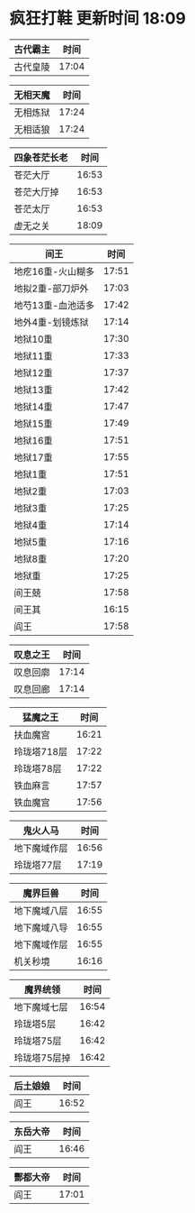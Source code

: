 # 疯狂打鞋 更新时间 18:09

| 古代霸主   | 时间    |
|--------|-------|
| 古代皇陵 | 17:04 |

| 无相天魔   | 时间    |
|--------|-------|
| 无相炼狱 | 17:24 |
| 无相适狼 | 17:24 |

| 四象苍茫长老   | 时间    |
|--------|-------|
| 苍茫大厅 | 16:53 |
| 苍茫大厅掉 | 16:53 |
| 苍茫太厅 | 16:53 |
| 虚无之关 | 18:09 |

| 间王   | 时间    |
|--------|-------|
| 地疙16重-火山糊多 | 17:51 |
| 地拟2重-部刀炉外 | 17:03 |
| 地芍13重-血池适多 | 17:42 |
| 地外4重-划镜炼狱 | 17:14 |
| 地狱10重 | 17:30 |
| 地狱11重 | 17:33 |
| 地狱12重 | 17:37 |
| 地狱13重 | 17:42 |
| 地狱14重 | 17:47 |
| 地狱15重 | 17:49 |
| 地狱16重 | 17:51 |
| 地狱17重 | 17:55 |
| 地狱1重 | 17:51 |
| 地狱2重 | 17:03 |
| 地狱3重 | 17:25 |
| 地狱4重 | 17:14 |
| 地狱5重 | 17:16 |
| 地狱8重 | 17:20 |
| 地狱重 | 17:25 |
| 间王兢 | 17:58 |
| 间王其 | 16:15 |
| 阎王 | 17:58 |

| 叹息之王   | 时间    |
|--------|-------|
| 叹息回廓 | 17:14 |
| 叹息回廊 | 17:14 |

| 猛魔之王   | 时间    |
|--------|-------|
| 扶血魔宫 | 16:21 |
| 玲珑塔718层 | 17:22 |
| 玲珑塔78层 | 17:22 |
| 铁血麻言 | 17:57 |
| 铁血魔宫 | 17:56 |

| 鬼火人马   | 时间    |
|--------|-------|
| 地下魔域作层 | 16:56 |
| 玲珑塔77层 | 17:19 |

| 魔界巨兽   | 时间    |
|--------|-------|
| 地下魔域八层 | 16:55 |
| 地下魔域八导 | 16:55 |
| 地下魔域作层 | 16:55 |
| 机关秒境 | 16:16 |

| 魔界统领   | 时间    |
|--------|-------|
| 地下魔域七层 | 16:54 |
| 玲珑塔5层 | 16:42 |
| 玲珑塔75层 | 16:42 |
| 玲珑塔75层掉 | 16:42 |

| 后土娘娘   | 时间    |
|--------|-------|
| 阎王 | 16:52 |

| 东岳大帝   | 时间    |
|--------|-------|
| 阎王 | 16:46 |

| 酆都大帝   | 时间    |
|--------|-------|
| 阎王 | 17:01 |